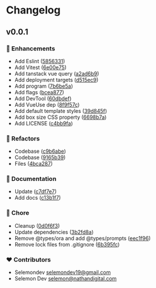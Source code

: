 # Changelog


## v0.0.1


### 🚀 Enhancements

- Add Eslint ([5856331](https://github.com/selemondev/create-vue-next/commit/5856331))
- Add Vitest ([6e00e75](https://github.com/selemondev/create-vue-next/commit/6e00e75))
- Add tanstack vue query ([a2ad6b9](https://github.com/selemondev/create-vue-next/commit/a2ad6b9))
- Add deployment targets ([d515ec9](https://github.com/selemondev/create-vue-next/commit/d515ec9))
- Add program ([7b6be5a](https://github.com/selemondev/create-vue-next/commit/7b6be5a))
- Add flags ([bcea877](https://github.com/selemondev/create-vue-next/commit/bcea877))
- Add DevTool ([60dbdef](https://github.com/selemondev/create-vue-next/commit/60dbdef))
- Add VueUse dep ([8f9f57c](https://github.com/selemondev/create-vue-next/commit/8f9f57c))
- Add default template styles ([39d845f](https://github.com/selemondev/create-vue-next/commit/39d845f))
- Add box size CSS property ([6698b7a](https://github.com/selemondev/create-vue-next/commit/6698b7a))
- Add LICENSE ([c4bb9fa](https://github.com/selemondev/create-vue-next/commit/c4bb9fa))

### 💅 Refactors

- Codebase ([c9b6abe](https://github.com/selemondev/create-vue-next/commit/c9b6abe))
- Codebase ([9165b39](https://github.com/selemondev/create-vue-next/commit/9165b39))
- Files ([4bca287](https://github.com/selemondev/create-vue-next/commit/4bca287))

### 📖 Documentation

- Update ([c7df7e7](https://github.com/selemondev/create-vue-next/commit/c7df7e7))
- Add docs ([c13b1f7](https://github.com/selemondev/create-vue-next/commit/c13b1f7))

### 🏡 Chore

- Cleanup ([0d0f6f3](https://github.com/selemondev/create-vue-next/commit/0d0f6f3))
- Update dependencies ([3b2fd8a](https://github.com/selemondev/create-vue-next/commit/3b2fd8a))
- Remove @types/ora and add @types/prompts ([eec1f96](https://github.com/selemondev/create-vue-next/commit/eec1f96))
- Remove lock files from .gitignore ([6b395fc](https://github.com/selemondev/create-vue-next/commit/6b395fc))

### ❤️ Contributors

- Selemondev <selemondev19@gmail.com>
- Selemon Dev <selemon@nathandigital.com>

